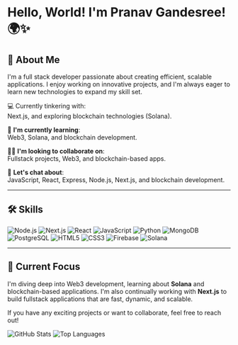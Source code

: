 
# Hello, World! I'm Pranav Gandesree! 🌍✨

## 🚀 About Me
I'm a full stack developer passionate about creating efficient, scalable applications. I enjoy working on innovative projects, and I'm always eager to learn new technologies to expand my skill set.

💻 Currently tinkering with:  
Next.js, and exploring blockchain technologies (Solana).

🧠 **I'm currently learning**:  
Web3, Solana, and blockchain development.

👯‍♀️ **I'm looking to collaborate on**:  
Fullstack projects, Web3, and blockchain-based apps.

💬 **Let's chat about**:  
JavaScript, React, Express, Node.js, Next.js, and blockchain development.

---

## 🛠 Skills

![Node.js](https://img.shields.io/badge/node.js-339933?style=for-the-badge&logo=nodedotjs&logoColor=white)
![Next.js](https://img.shields.io/badge/next.js-000000?style=for-the-badge&logo=nextdotjs&logoColor=white)
![React](https://img.shields.io/badge/react-61DAFB?style=for-the-badge&logo=react&logoColor=white)
![JavaScript](https://img.shields.io/badge/javascript-F7DF1E?style=for-the-badge&logo=javascript&logoColor=black)
![Python](https://img.shields.io/badge/python-3776AB?style=for-the-badge&logo=python&logoColor=white)
![MongoDB](https://img.shields.io/badge/mongodb-47A248?style=for-the-badge&logo=mongodb&logoColor=white)
![PostgreSQL](https://img.shields.io/badge/postgresql-336791?style=for-the-badge&logo=postgresql&logoColor=white)
![HTML5](https://img.shields.io/badge/html5-E34F26?style=for-the-badge&logo=html5&logoColor=white)
![CSS3](https://img.shields.io/badge/css3-1572B6?style=for-the-badge&logo=css3&logoColor=white)
![Firebase](https://img.shields.io/badge/firebase-FFCA28?style=for-the-badge&logo=firebase&logoColor=white)
![Solana](https://img.shields.io/badge/solana-00FFAD?style=for-the-badge&logo=solana&logoColor=white)

---

## 🌱 Current Focus

I'm diving deep into Web3 development, learning about **Solana** and blockchain-based applications. I'm also continually working with **Next.js** to build fullstack applications that are fast, dynamic, and scalable.

If you have any exciting projects or want to collaborate, feel free to reach out!

<p align="left">
  <img src="https://github-readme-stats.vercel.app/api?username=yourusername&show_icons=true&theme=radical" alt="GitHub Stats" />
  <img src="https://github-readme-stats.vercel.app/api/top-langs/?username=pranav-gandesree&layout=compact&theme=radical" alt="Top Languages" />
</p>



